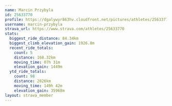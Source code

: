 ```yaml
---
name: Marcin Przybyla
id: 25633770
profile: https://dgalywyr863hv.cloudfront.net/pictures/athletes/25633770/12947173/2/large.jpg
username: marcin-przybyla
strava_url: https://www.strava.com/athletes/25633770
stats:
  biggest_ride_distance: 84.34km
  biggest_climb_elevation_gain: 1926.8m
  recent_ride_totals:
    count: 5
    distance: 168.32km
    moving_time: 07h 31m
    elevation_gain: 1449m
  ytd_ride_totals:
    count: 98
    distance: 2826km
    moving_time: 149h 42m
    elevation_gain: 35968m
layout: strava_member
--- 
```

